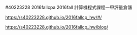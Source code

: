 #40223228 2016fallcpa
2016fall 計算機程式課程一甲評量倉儲

https://s40223228.github.io/2016fallcp_hw/#/

https://s40223228.github.io/2016fallcp_hw/blog/

